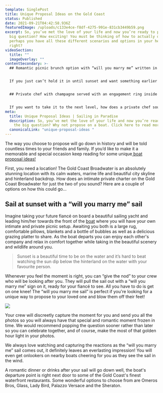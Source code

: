 ```yaml
---
template: SinglePost
title: Unique Proposal Ideas on the Gold Coast
status: Published
date: 2021-09-21T04:42:58.936Z
featuredImage: /uploads/c133e4ce-f8df-4275-991e-831cb3449b59.png
excerpt: So, you’ve met the love of your life and now you’re ready to pop the
  big question? How exciting! You must be thinking of how to actually do it, and
  perhaps you have all these different scenarios and options in your head, am I
  right?
videoSection:
  title: ""
  imageOverlay: ""
contentSecondary: >-
  ## Romantic picnic brunch option with “will you marry me” written in the sand


  If you just can’t hold it in until sunset and want something earlier in the day, a picnic brunch might be more suitable. You can relax in each other’s company on board with an intimate picnic set up to enjoy. The romantic picnic set up offers comfort (cuddle time!) and is complete with a large rug, pillows, blankets, bubbles and a mouth-watering grazing platter to share. Your captain will take you to a secluded island where you can go for a stroll, enjoy your time together and even pop the big question by writing “will you marry me?” in the sand. Sounds dreamy right! 


  ## Private chef with champagne served with an engagement ring inside the glass


  If you want to take it to the next level, how does a private chef sound? Your chef will cook you both up a beautiful 3 course meal as we sail around the stunning Gold Coast Broadwater in total comfort. If you are after a creative and unique proposal idea, how about serving a glass of champagne to your finance with a ring inside the glass. There is no way they will see it coming and it will be an epic story to tell your friends and family!
meta:
  title: Unique Proposal Ideas | Sailing in Paradise
  description: So, you’ve met the love of your life and now you’re ready to pop
    the big question? Why not propose on a boat. Click here to read more!
  canonicalLink: "unique-proposal-ideas "
---
```

The way you choose to propose will go down in history and will be told countless times to your friends and family. If you’d like to make it a memorable and special occasion keep reading for some unique[ boat proposal ideas!](https://sailinginparadise.com.au/boat-charter/gold-coast-romantic-sails/) 

First, you need a location! The Gold Coast Broadwater is an absolutely stunning location with its calm waters, marine life and beautiful city skyline and hinterland backdrop. How does an intimate private charter on the Gold Coast Broadwater for just the two of you sound? Here are a couple of options on how this could go…

## Sail at sunset with a “will you marry me” sail

Imagine taking your future fiancé on board a beautiful sailing yacht and leading him/her towards the front of the [boat](https://sailinginparadise.com.au/our-boats/) where you will have your own intimate and private picnic setup. Awaiting you both is a large rug, comfortable pillows, blankets and a bottle of bubbles as well as a delicious grazing platter to share. As the boat departs you can enjoy each other's company and relax in comfort together while taking in the beautiful scenery and wildlife around you. 

> Sunset is a beautiful time to be on the water and it’s hard to beat watching the sun dip below the hinterland on the water with your favourite person. 

Whenever you feel the moment is right, you can “give the nod” to your crew who will be looking after you. They will pull the sail out with a “will you marry me” sign on it, ready for your fiancé to see. All you have to do is get on one knee! The “will you marry me sail” is perfect if you're looking for a unique way to propose to your loved one and blow them off their feet! 

![](/uploads/9a73256b-b923-406c-8375-94c3663b3651.png)

Your crew will discreetly capture the moment for you and send you all the photos so you will always have that special and romantic moment frozen in time. We would recommend popping the question sooner rather than later so you can celebrate together, and of course, make the most of that golden hour light in your photos. 

We always love watching and capturing the reactions as the “will you marry me” sail comes out, it definitely leaves an everlasting impression! You will even get onlookers on nearby boats cheering for you as they see the sail in the wind.

A romantic dinner or drinks after your sail will go down well, the boat's departure point is right next door to some of the Gold Coast's finest waterfront restaurants. Some wonderful options to choose from are Omeros Bros, Glass, Lady Bird, Palazzo Versace and the Sheraton.